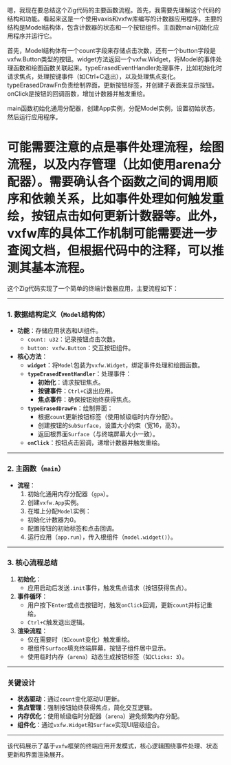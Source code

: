 嗯，我现在要总结这个Zig代码的主要函数流程。首先，我需要先理解这个代码的结构和功能。看起来这是一个使用vaxis和vxfw库编写的计数器应用程序。主要的结构是Model结构体，包含计数器的状态和一个按钮组件。主函数main初始化应用程序并运行它。

首先，Model结构体有一个count字段来存储点击次数，还有一个button字段是vxfw.Button类型的按钮。widget方法返回一个vxfw.Widget，将Model的事件处理函数和绘图函数关联起来。typeErasedEventHandler处理事件，比如初始化时请求焦点，处理按键事件（如Ctrl+C退出），以及处理焦点变化。typeErasedDrawFn负责绘制界面，更新按钮标签，并创建子表面来显示按钮。onClick是按钮的回调函数，增加计数器并触发重绘。

main函数初始化通用分配器，创建App实例，分配Model实例，设置初始状态，然后运行应用程序。

可能需要注意的点是事件处理流程，绘图流程，以及内存管理（比如使用arena分配器）。需要确认各个函数之间的调用顺序和依赖关系，比如事件处理如何触发重绘，按钮点击如何更新计数器等。此外，vxfw库的具体工作机制可能需要进一步查阅文档，但根据代码中的注释，可以推测其基本流程。
================================================
这个Zig代码实现了一个简单的终端计数器应用，主要流程如下：

---

### **1. 数据结构定义（`Model`结构体）**
- **功能**：存储应用状态和UI组件。
  - `count: u32`：记录按钮点击次数。
  - `button: vxfw.Button`：交互按钮组件。
- **核心方法**：
  - **`widget`**：将`Model`包装为`vxfw.Widget`，绑定事件处理和绘图函数。
  - **`typeErasedEventHandler`**：处理事件：
    - **初始化**：请求按钮焦点。
    - **按键事件**：`Ctrl+C`退出应用。
    - **焦点事件**：确保按钮始终获得焦点。
  - **`typeErasedDrawFn`**：绘制界面：
    - 根据`count`更新按钮标签（使用帧级临时内存分配）。
    - 创建按钮的`SubSurface`，设置大小约束（宽16，高3）。
    - 返回根界面`Surface`（与终端屏幕大小一致）。
  - **`onClick`**：按钮点击回调，递增计数器并触发重绘。

---

### **2. 主函数（`main`）**
- **流程**：
  1. 初始化通用内存分配器（`gpa`）。
  2. 创建`vxfw.App`实例。
  3. 在堆上分配`Model`实例：
    - 初始化计数器为0。
    - 配置按钮的初始标签和点击回调。
  4. 运行应用（`app.run`），传入根组件（`model.widget()`）。

---

### **3. 核心流程总结**
1. **初始化**：
   - 应用启动后发送`.init`事件，触发焦点请求（按钮获得焦点）。
2. **事件循环**：
   - 用户按下`Enter`或点击按钮时，触发`onClick`回调，更新`count`并标记重绘。
   - `Ctrl+C`触发退出逻辑。
3. **渲染流程**：
   - 仅在需要时（如`count`变化）触发重绘。
   - 根组件`Surface`填充终端屏幕，按钮子组件居中显示。
   - 使用临时内存（`arena`）动态生成按钮标签（如`Clicks: 3`）。

---

### **关键设计**
- **状态驱动**：通过`count`变化驱动UI更新。
- **焦点管理**：强制按钮始终获得焦点，简化交互逻辑。
- **内存优化**：使用帧级临时分配器（`arena`）避免频繁内存分配。
- **组件化**：通过`vxfw.Widget`和`Surface`实现UI层级组合。

---

该代码展示了基于`vxfw`框架的终端应用开发模式，核心逻辑围绕事件处理、状态更新和界面渲染展开。